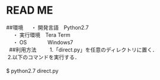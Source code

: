 # READ ME

##環境
  　・ 開発言語　Python2.7  
  　・ 実行環境　Tera Term  
  　・ OS　　　　Windows7  
  
##利用方法　　
  1.「direct.py」を任意のディレクトリに置く．  
  2.以下のコマンドを実行する．  
    
   $ python2.7 direct.py  　
